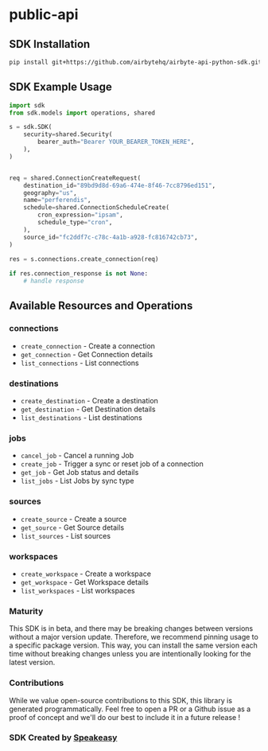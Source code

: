 # public-api

<!-- Start SDK Installation -->
## SDK Installation

```bash
pip install git+https://github.com/airbytehq/airbyte-api-python-sdk.git
```
<!-- End SDK Installation -->

## SDK Example Usage
<!-- Start SDK Example Usage -->
```python
import sdk
from sdk.models import operations, shared

s = sdk.SDK(
    security=shared.Security(
        bearer_auth="Bearer YOUR_BEARER_TOKEN_HERE",
    ),
)


req = shared.ConnectionCreateRequest(
    destination_id="89bd9d8d-69a6-474e-8f46-7cc8796ed151",
    geography="us",
    name="perferendis",
    schedule=shared.ConnectionScheduleCreate(
        cron_expression="ipsam",
        schedule_type="cron",
    ),
    source_id="fc2ddf7c-c78c-4a1b-a928-fc816742cb73",
)
    
res = s.connections.create_connection(req)

if res.connection_response is not None:
    # handle response
```
<!-- End SDK Example Usage -->

<!-- Start SDK Available Operations -->
## Available Resources and Operations


### connections

* `create_connection` - Create a connection
* `get_connection` - Get Connection details
* `list_connections` - List connections

### destinations

* `create_destination` - Create a destination
* `get_destination` - Get Destination details
* `list_destinations` - List destinations

### jobs

* `cancel_job` - Cancel a running Job
* `create_job` - Trigger a sync or reset job of a connection
* `get_job` - Get Job status and details
* `list_jobs` - List Jobs by sync type

### sources

* `create_source` - Create a source
* `get_source` - Get Source details
* `list_sources` - List sources

### workspaces

* `create_workspace` - Create a workspace
* `get_workspace` - Get Workspace details
* `list_workspaces` - List workspaces
<!-- End SDK Available Operations -->

### Maturity

This SDK is in beta, and there may be breaking changes between versions without a major version update. Therefore, we recommend pinning usage
to a specific package version. This way, you can install the same version each time without breaking changes unless you are intentionally
looking for the latest version.

### Contributions

While we value open-source contributions to this SDK, this library is generated programmatically.
Feel free to open a PR or a Github issue as a proof of concept and we'll do our best to include it in a future release !

### SDK Created by [Speakeasy](https://docs.speakeasyapi.dev/docs/using-speakeasy/client-sdks)
